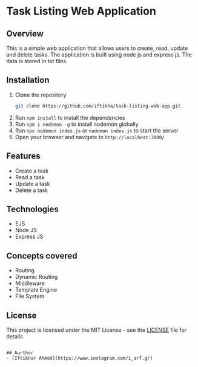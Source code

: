# Task Listing Web Application

## Overview
This is a simple web application that allows users to create, read, update and delete tasks. The application is built using node js and express js. The data is stored in txt files.

## Installation
1. Clone the repository
    ```bash
    git clone https://github.com/iftikha/task-listing-web-app.git
    ```
2. Run `npm install` to install the dependencies
3. Run `npm i nodemon -g` to install nodemon globally
4. Run `npx nodemon index.js` or `nodemon index.js` to start the server
5. Open your browser and navigate to `http://localhost:3000/`

## Features
- Create a task
- Read a task
- Update a task
- Delete a task

## Technologies
- EJS
- Node JS
- Express JS

## Concepts covered
- Routing
- Dynamic Routing
- Middleware
- Template Engine
- File System

## License
This project is licensed under the MIT License - see the [LICENSE](LICENSE) file for details
```

## Aurthor
- [Iftikhar Ahmed](https://www.instagram.com/i_arf.g/)